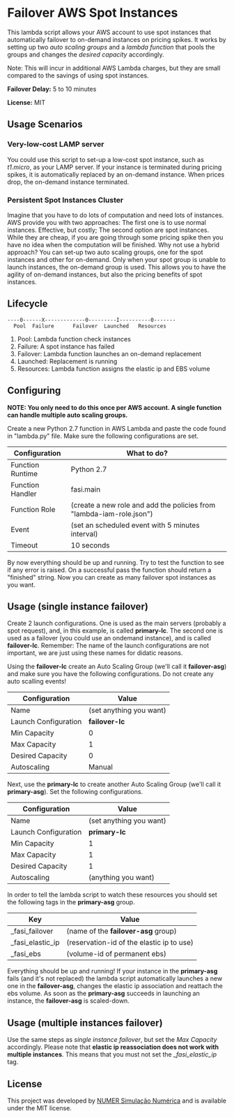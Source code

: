 # Failover AWS Spot Instances

This lambda script allows your AWS account to use spot instances that automatically failover to on-demand instances on pricing spikes. It works by setting up two *auto scaling groups* and a *lambda function* that pools the groups and changes the *desired capacity* accordingly.

Note: This will incur in additional AWS Lambda charges, but they are small compared to the savings of using spot instances.

**Failover Delay:** 5 to 10 minutes

**License:** MIT

## Usage Scenarios
### Very-low-cost LAMP server
You could use this script to set-up a low-cost spot instance, such as *t1.micro*, as your LAMP server. If your instance is terminated during pricing spikes, it is automatically replaced by an on-demand instance. When prices drop, the on-demand instance terminated.

### Persistent Spot Instances Cluster
Imagine that you have to do lots of computation and need lots of instances. AWS provide you with two approaches: The first one is to use normal instances. Effective, but costly; The second option are spot instances. While they are cheap, if you are going through some pricing spike then you have no idea when the computation will be finished. Why not use a hybrid approach?
You can set-up two auto scaling groups, one for the spot instances and other for on-demand. Only when your spot group is unable to launch instances, the on-demand group is used. This allows you to have the agility of on-demand instances, but also the pricing benefits of spot instances.

## Lifecycle
```
----0------X-------------0---------I----------0-------
  Pool  Failure      Failover  Launched   Resources
```

1. Pool: Lambda function check instances
2. Failure: A spot instance has failed
3. Failover: Lambda function launches an on-demand replacement
4. Launched: Replacement is running
5. Resources: Lambda function assigns the elastic ip and EBS volume

## Configuring
**NOTE: You only need to do this once per AWS account. A single function can handle multiple auto scaling groups.**

Create a new Python 2.7 function in AWS Lambda and paste the code found in "lambda.py" file. Make sure the following configurations are set.

Configuration|What to do?
-----|------
Function Runtime|Python 2.7
Function Handler|fasi.main
Function Role|(create a new role and add the policies from "lambda-iam-role.json")
Event|(set an scheduled event with 5 minutes interval)
Timeout|10 seconds

By now everything should be up and running. Try to test the function to see if any error is raised. On a successful pass the function should return a "finished" string. Now you can create as many failover spot instances as you want.

## Usage (single instance failover)
Create 2 launch configurations. One is used as the main servers (probably a spot request), and, in this example, is called **primary-lc**. The second one is used as a failover (you could use an ondemand instance), and is called **failover-lc**. Remember: The name of the launch configurations are not important, we are just using these names for didatic reasons.

Using the **failover-lc** create an Auto Scaling Group (we'll call it **failover-asg**) and make sure you have the following configurations. Do not create any auto scalling events!

Configuration|Value
-----|------
Name|(set anything you want)
Launch Configuration|**failover-lc**
Min Capacity|0
Max Capacity|1
Desired Capacity|0
Autoscaling|Manual

Next, use the **primary-lc** to create another Auto Scaling Group (we'll call it **primary-asg**). Set the following configurations.

Configuration|Value
-----|------
Name|(set anything you want)
Launch Configuration|**primary-lc**
Min Capacity|1
Max Capacity|1
Desired Capacity|1
Autoscaling|(anything you want)

In order to tell the lambda script to watch these resources you should set the following tags in the **primary-asg** group.

Key|Value
-----|------
_fasi_failover|(name of the **failover-asg** group)
_fasi_elastic_ip|(reservation-id of the elastic ip to use)
_fasi_ebs|(volume-id of permanent ebs)

Everything should be up and running! If your instance in the **primary-asg** fails (and it's not replaced) the lambda script automatically launches a new one in the **failover-asg**, changes the elastic ip association and reattach the ebs volume. As soon as the **primary-asg** succeeds in launching an instance, the **failover-asg** is scaled-down.

## Usage (multiple instances failover)
Use the same steps as *single instance failover*, but set the *Max Capacity* accordingly. Please note that **elastic ip reassociation does not work with multiple instances**. This means that you must not set the *_fasi_elastic_ip* tag.


## License ##
This project was developed by [NUMER Simulação Numérica](https://numer.com.br) and is available under the MIT license.
